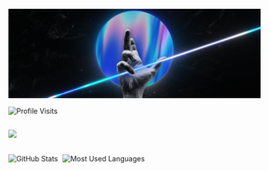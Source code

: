 ![Banner](./assets/banner.gif)

![Profile Visits](https://komarev.com/ghpvc/?username=indeedVC&color=blue&label=Profile-Visits&width=26px)

##

<a href="https://discord.com/users/921097357305724999">
  <img src="https://discord.c99.nl/widget/theme-1/921097357305724999.png"/>
</a>

##

![GitHub Stats](https://github-readme-stats.vercel.app/api?username=indeedVC&show_icons=true&theme=github_dark_dimmed)  
![Most Used Languages](https://github-readme-stats.vercel.app/api/top-langs?username=indeedVC&show_icons=true&theme=github_dark_dimmed&layout=compact)
